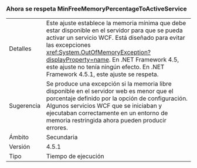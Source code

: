 ### <a name="minfreememorypercentagetoactiveservice-is-now-respected"></a>Ahora se respeta MinFreeMemoryPercentageToActiveService

|   |   |
|---|---|
|Detalles|Este ajuste establece la memoria mínima que debe estar disponible en el servidor para que se pueda activar un servicio WCF. Está diseñado para evitar las excepciones <xref:System.OutOfMemoryException?displayProperty=name>. En .NET Framework 4.5, este ajuste no tenía ningún efecto. En .NET Framework 4.5.1, este ajuste se respeta.|
|Sugerencia|Se produce una excepción si la memoria libre disponible en el servidor web es menor que el porcentaje definido por la opción de configuración. Algunos servicios WCF que se iniciaban y ejecutaban correctamente en un entorno de memoria restringida ahora pueden producir errores.|
|Ámbito|Secundaria|
|Versión|4.5.1|
|Tipo|Tiempo de ejecución|

